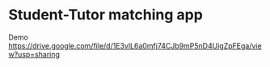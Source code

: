 # Student-Tutor matching app
Demo https://drive.google.com/file/d/1E3vlL6a0mfj74CJb9mP5nD4UigZpFEga/view?usp=sharing
